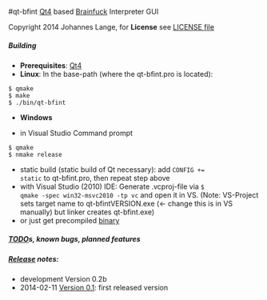 #qt-bfint
[Qt4](https://qt-project.org/) based [Brainfuck](http://en.wikipedia.org/wiki/Brainfuck) Interpreter GUI

Copyright 2014 Johannes Lange,
for **License** see [LICENSE file](LICENSE)

##### Building
- **Prerequisites**: [Qt4](https://qt-project.org/)
- **Linux**: In the base-path (where the qt-bfint.pro is located):
<pre><code>$ qmake
$ make
$ ./bin/qt-bfint
</pre></code>
- **Windows**
 * in Visual Studio Command prompt
<pre><code>$ qmake
$ nmake release
</pre></code>
 * static build (static build of Qt necessary): add <code>CONFIG += static</code> to qt-bfint.pro, then repeat step above
 * with Visual Studio (2010) IDE: Generate .vcproj-file via <code>$ qmake -spec win32-msvc2010 -tp vc</code>
   and open it in VS. (Note: VS-Project sets target name to qt-bfintVERSION.exe (<- change this is in VS manually)
   but linker creates qt-bfint.exe)
 * or just get precompiled [binary](https://github.com/johannes-lange/qt-bfint/releases/download/v0.1/qt-bfint_win-binary.zip)

##### [TODO](TODO.md)s, known bugs, planned features

##### [Release](https://github.com/johannes-lange/qt-bfint/releases) notes:
- development Version 0.2b
- 2014-02-11 [Version 0.1](https://github.com/johannes-lange/qt-bfint/releases/tag/v0.1): first released version
